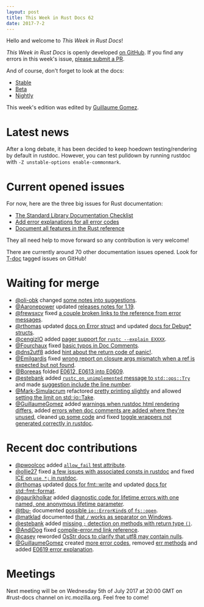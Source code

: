 ```yaml
---
layout: post
title: This Week in Rust Docs 62
date: 2017-7-2
---
```


Hello and welcome to *This Week in Rust Docs*!

*This Week in Rust Docs* is openly developed [on GitHub](https://github.com/GuillaumeGomez/this-week-in-rust-docs).
If you find any errors in this week's issue, [please submit a PR](https://github.com/GuillaumeGomez/this-week-in-rust-docs/pulls).

And of course, don't forget to look at the docs:

* [Stable](https://doc.rust-lang.org/)
* [Beta](https://doc.rust-lang.org/beta/)
* [Nightly](https://doc.rust-lang.org/nightly/)

This week's edition was edited by [Guillaume Gomez](https://github.com/GuillaumeGomez).

# Latest news

After a long debate, it has been decided to keep hoedown testing/rendering by default in rustdoc. However, you can test pulldown by running rustdoc with `-Z unstable-options enable-commonmark`.

# Current opened issues

For now, here are the three big issues for Rust documentation:

* [The Standard Library Documentation Checklist](https://github.com/rust-lang/rust/issues/29329)
* [Add error explanations for all error codes](https://github.com/rust-lang/rust/issues/32777)
* [Document all features in the Rust reference](https://github.com/rust-lang-nursery/reference/issues/9)

They all need help to move forward so any contribution is very welcome!

There are currently around 70 other documentation issues opened. Look for [T-doc](https://github.com/rust-lang/rust/labels/T-doc) tagged issues on GitHub!

# Waiting for merge

* [@oli-obk](https://github.com/oli-obk) changed [some notes into suggestions](https://github.com/rust-lang/rust/pull/42033).
* [@Aaronepower](https://github.com/Aaronepower) updated [releases notes for 1.19](https://github.com/rust-lang/rust/pull/42503).
* [@frewsxcv](https://github.com/frewsxcv) fixed [a couple broken links to the reference from error messages](https://github.com/rust-lang/rust/pull/42624).
* [@rthomas](https://github.com/rthomas) updated [docs on Error struct](https://github.com/rust-lang/rust/pull/42837) and updated [docs for Debug* structs](https://github.com/rust-lang/rust/pull/42836).
* [@cengizIO](https://github.com/cengizIO) added [pager support for `rustc --explain EXXXX`](https://github.com/rust-lang/rust/pull/42732).
* [@Fourchaux](https://github.com/Fourchaux) fixed [basic typos in Doc Comments](https://github.com/rust-lang/rust/pull/42812).
* [@dns2utf8](https://github.com/dns2utf8) added [hint about the return code of panic!](https://github.com/rust-lang/rust/pull/42670).
* [@Emilgardis](https://github.com/Emilgardis) fixed [wrong report on closure args mismatch when a ref is expected but not found](https://github.com/rust-lang/rust/pull/42270).
* [@Boreeas](https://github.com/Boreeas) folded [E0612, E0613 into E0609](https://github.com/rust-lang/rust/pull/42996).
* [@estebank](https://github.com/estebank) added [`rustc_on_unimplemented` message to `std::ops::Try`](https://github.com/rust-lang/rust/pull/43001) and made [suggestion include the line number](https://github.com/rust-lang/rust/pull/42904).
* [@Mark-Simulacrum](https://github.com/Mark-Simulacrum) refactored [pretty printing slightly](https://github.com/rust-lang/rust/pull/42897) and allowed [setting the limit on std::io::Take](https://github.com/rust-lang/rust/pull/42697).
* [@GuillaumeGomez](https://github.com/GuillaumeGomez) added [warnings when rustdoc html rendering differs](https://github.com/rust-lang/rust/pull/41991), added [errors when doc comments are added where they're unused](https://github.com/rust-lang/rust/pull/43009), cleaned [up some code](https://github.com/rust-lang/rust/pull/43006) and fixed [toggle wrappers not generated correctly in rustdoc](https://github.com/rust-lang/rust/pull/42972).

# Recent doc contributions

* [@pwoolcoc](https://github.com/pwoolcoc) added [`allow_fail` test attribute](https://github.com/rust-lang/rust/pull/42219).
* [@ollie27](https://github.com/ollie27) fixed [a few issues with associated consts in rustdoc](https://github.com/rust-lang/rust/pull/42865) and fixed [ICE on `use *;` in rustdoc](https://github.com/rust-lang/rust/pull/42885).
* [@rthomas](https://github.com/rthomas) updated [docs for fmt::write](https://github.com/rust-lang/rust/pull/42831) and updated [docs for std::fmt::format](https://github.com/rust-lang/rust/pull/42832).
* [@gaurikholkar](https://github.com/gaurikholkar) added [diagnostic code for lifetime errors with one named, one anonymous lifetime parameter](https://github.com/rust-lang/rust/pull/42669).
* [@tbu-](https://github.com/tbu-) documented [possible `io::ErrorKind`s of `fs::open`](https://github.com/rust-lang/rust/pull/42925).
* [@matklad](https://github.com/matklad) documented [that `/` works as separator on Windows](https://github.com/rust-lang/rust/pull/42955).
* [@estebank](https://github.com/estebank) added [missing `;` detection on methods with return type `()`](https://github.com/rust-lang/rust/pull/42850).
* [@AndiDog](https://github.com/AndiDog) fixed [compile-error.md link reference](https://github.com/rust-lang/rust/pull/42946).
* [@casey](https://github.com/casey) reworded [OsStr docs to clarify that utf8 may contain nulls](https://github.com/rust-lang/rust/pull/42905).
* [@GuillaumeGomez](https://github.com/GuillaumeGomez) created [more error codes](https://github.com/rust-lang/rust/pull/42519), removed [err methods](https://github.com/rust-lang/rust/pull/42887) and added [E0619 error explanation](https://github.com/rust-lang/rust/pull/42957).

# Meetings

Next meeting will be on Wednesday 5th of July 2017 at 20:00 GMT on #rust-docs channel on irc.mozilla.org. Feel free to come!
